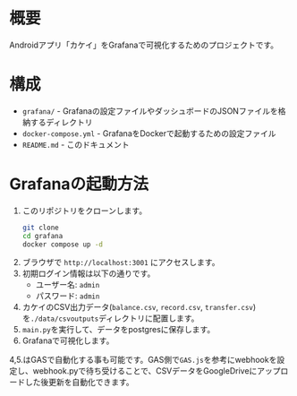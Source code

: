 # 概要
Androidアプリ「カケイ」をGrafanaで可視化するためのプロジェクトです。
# 構成
- `grafana/` - Grafanaの設定ファイルやダッシュボードのJSONファイルを格納するディレクトリ
- `docker-compose.yml` - GrafanaをDockerで起動するための設定ファイル
- `README.md` - このドキュメント
# Grafanaの起動方法
1. このリポジトリをクローンします。
    ```bash
    git clone
    cd grafana
    docker compose up -d
    ```
2. ブラウザで `http://localhost:3001` にアクセスします。
3. 初期ログイン情報は以下の通りです。
   - ユーザー名: `admin`
   - パスワード: `admin`
4. カケイのCSV出力データ(`balance.csv`, `record.csv`, `transfer.csv`)を`./data/csvoutputs`ディレクトリに配置します。
5. `main.py`を実行して、データをpostgresに保存します。
6. Grafanaで可視化します。

4,5.はGASで自動化する事も可能です。GAS側で`GAS.js`を参考にwebhookを設定し、webhook.pyで待ち受けることで、CSVデータをGoogleDriveにアップロードした後更新を自動化できます。
